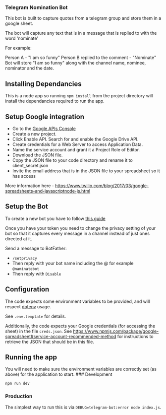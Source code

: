 ### Telegram Nomination Bot

This bot is built to capture quotes from a telegram group and store them in a google sheet.

The bot will capture any text that is in a message that is replied to with the word 'nominate'

For example:

Person A - "I am so funny"
Person B replied to the comment - "Nominate"
Bot will store "I am so funny" along with the channel name, nominee, nominator and the date.

## Installing Dependancies

This is a node app so running `npm install` from the project directory will install the dependancies required to run the app.

## Setup Google integration

* Go to the [Google APIs Console](https://console.developers.google.com/)
* Create a new project.
* Click Enable API. Search for and enable the Google Drive API.
* Create credentials for a Web Server to access Application Data.
* Name the service account and grant it a Project Role of Editor.
* Download the JSON file.
* Copy the JSON file to your code directory and rename it to client_secret.json
* Invite the email address that is in the JSON file to your spreadsheet so it has access

More information here - https://www.twilio.com/blog/2017/03/google-spreadsheets-and-javascriptnode-js.html

## Setup the Bot

To create a new bot you have to follow [this guide](https://core.telegram.org/bots#6-botfather)

Once you have your token you need to change the privacy setting of your bot so that it captures every message in a channel instead of just ones directed at it.

Send a message to BotFather:

* `/setprivacy`
* Then reply with your bot name including the @ for example `@naminatebot`
* Then reply with `Disable`

## Configuration
The code expects some environment variables to be provided, and will respect [dotenv](https://www.npmjs.com/package/dotenv) usage.

See `.env.template` for details.

Additionally, the code expects your Google credentials (for accessing the sheet) in the file `creds.json`.  See https://www.npmjs.com/package/google-spreadsheet#service-account-recommended-method for instructions to retrieve the JSON that should be in this file.

## Running the app
You will need to make sure the environment variables are correctly set (as above) for the application to start.
### Development
```sh
npm run dev
```
### Production
The simplest way to run this is via `DEBUG=telegram-bot:error node index.js`.
